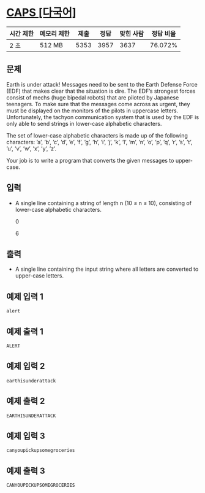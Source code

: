 # [CAPS [다국어]](https://www.acmicpc.net/problem/15000)

| 시간 제한 | 메모리 제한 | 제출 | 정답 | 맞힌 사람 | 정답 비율 |
| --- | --- | --- | --- | --- | --- |
| 2 초 | 512 MB | 5353 | 3957 | 3637 | 76.072% |

## 문제

Earth is under attack! Messages need to be sent to the Earth Defense Force (EDF) that makes clear that the situation is dire. The EDF’s strongest forces consist of mechs (huge bipedal robots) that are piloted by Japanese teenagers. To make sure that the messages come across as urgent, they must be displayed on the monitors of the pilots in uppercase letters. Unfortunately, the tachyon communication system that is used by the EDF is only able to send strings in lower-case alphabetic characters.

The set of lower-case alphabetic characters is made up of the following characters: ’a’, ’b’, ’c’, ’d’, ’e’, ’f’, ’g’, ’h’, ’i’, ’j’, ’k’, ’l’, ’m’, ’n’, ’o’, ’p’, ’q’, ’r’, ’s’, ’t’, ’u’, ’v’, ’w’, ’x’, ’y’, ’z’.

Your job is to write a program that converts the given messages to upper-case.

## 입력

- A single line containing a string of length n (10 ≤ n ≤ 10), consisting of lower-case alphabetic characters.
    
    0
    
    6
    

## 출력

- A single line containing the input string where all letters are converted to upper-case letters.

## 예제 입력 1

```
alert

```

## 예제 출력 1

```
ALERT

```

## 예제 입력 2

```
earthisunderattack

```

## 예제 출력 2

```
EARTHISUNDERATTACK

```

## 예제 입력 3

```
canyoupickupsomegroceries

```

## 예제 출력 3

```
CANYOUPICKUPSOMEGROCERIES
```
